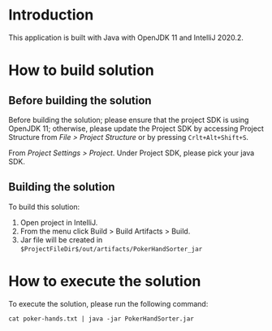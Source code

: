 # Introduction
This application is built with Java with OpenJDK 11 and IntelliJ 2020.2. 

# How to build solution
## Before building the solution
Before building the solution; please ensure that the project SDK is using OpenJDK 11; otherwise, please update the Project SDK by accessing Project Structure from *File > Project Structure* or by pressing `Crlt+Alt+Shift+S`.

From *Project Settings > Project*. Under Project SDK, please pick your java SDK.

## Building the solution
To build this solution:
1. Open project in IntelliJ.
2. From the menu click Build > Build Artifacts > Build.
3. Jar file will be created in `$ProjectFileDir$/out/artifacts/PokerHandSorter_jar`

# How to execute the solution
To execute the solution, please run the following command:
```
cat poker-hands.txt | java -jar PokerHandSorter.jar
```
